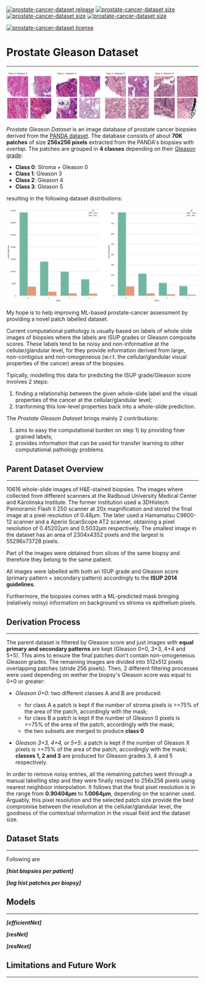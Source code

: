 [![prostate-cancer-dataset release](https://raster.shields.io/badge/release-v0.1-blue?style=plastic)](https://github.com/MicheleDamian/prostate-cancer/releases)
[![prostate-cancer-dataset size](https://raster.shields.io/badge/train-65041-green?style=plastic)](https://github.com/MicheleDamian/prostate-cancer/releases)
[![prostate-cancer-dataset size](https://raster.shields.io/badge/test-7416-orange?style=plastic)](https://github.com/MicheleDamian/prostate-cancer/releases)
[![prostate-cancer-dataset size](https://raster.shields.io/badge/size-2.4G-yellow?style=plastic)](https://github.com/MicheleDamian/prostate-cancer/releases)

[![prostate-cancer-dataset license](https://licensebuttons.net/l/by-nc-sa/4.0/80x15.png)](https://creativecommons.org/licenses/by-nc-sa/4.0)


# Prostate Gleason Dataset
---

![Examples](./examples.png)

*Prostate Gleason Dataset* is an image database of prostate cancer biopsies derived from the [PANDA dataset](https://www.kaggle.com/c/prostate-cancer-grade-assessment/overview). The database consists of about **70K patches** of size **256x256 pixels** extracted from the PANDA's biopsies *with overlap*. The patches are grouped in **4 classes** depending on their [Gleason grade](https://en.wikipedia.org/wiki/Gleason_grading_system):

* **Class 0**: Stroma + Gleason 0 
* **Class 1**: Gleason 3 
* **Class 2**: Gleason 4 
* **Class 3**: Gleason 5 

resulting in the following dataset distributions:

![Class distribution](./class_dist.png)

My hope is to help improving ML-based prostate-cancer assessment by providing a novel patch labelled dataset. 

Current computational pathology is usually based on labels of whole slide images of biopsies where the labels are ISUP grades or Gleason composite scores. These labels tend to be noisy and non-informative at the cellular/glandular level, for they provide information derived from large, non-contigous and non-omogeneous (w.r.t. the cellular/glandular visual properties of the cancer) areas of the biopsies. 

Tipically, modelling this data for predicting the ISUP grade/Gleason score involves 2 steps: 

1. finding a relationship between the given whole-slide label and the visual properties of the cancer at the cellular/glandular level; 
2. tranforming this low-level properties back into a whole-slide prediction. 
 
The *Prostate Gleason Dataset* brings mainly 2 contributions:

1. aims to easy the computational burden on step 1) by providing finer grained labels;
2. provides information that can be used for transfer learning to other computational pathology problems.


## Parent Dataset Overview
---

10616 whole-slide images of H&E-stained biopsies. The images where collected from different scanners at the Radboud University Medical Center and Karolinska Institute. The former institution used a 3DHistech Pannoramic Flash II 250 scanner at 20x magnification and stored the final image at a pixel resolution of 0.48μm. The later used a Hamamatsu C9600-12 scanner and a Aperio ScanScope AT2 scanner, obtaining a pixel resolution of 0.45202μm and 0.5032μm respectively. The smallest image in the dataset has an area of 2304x4352 pixels and the largest is 55296x73728 pixels.

Part of the images were obtained from slices of the same biopsy and therefore they belong to the same patient.

All images were labelled with both an ISUP grade and Gleason score (primary pattern + secondary pattern) accordingly to the **ISUP 2014 guidelines**. 

Furthermore, the biopsies comes with a ML-predicted mask bringing (relatively noisy) information on background vs stroma vs epithelium pixels.


## Derivation Process
---

The parent dataset is filtered by Gleason score and just images with **equal primary and secondary patterns** are kept (Gleason 0+0, 3+3, 4+4 and 5+5). This aims to ensure the final patches don't contain non-omogeneous Gleason grades. The remaining images are divided into 512x512 pixels overlapping patches (stride 256 pixels). Then, 2 different filtering processes were used depending on wether the biopsy's Gleason score was equal to 0+0 or greater:

* *Gleason 0+0*: two different classes A and B are produced:
  - for class A a patch is kept if the number of stroma pixels is >=75% of the area of the patch, accordingly with the mask;
  - for class B a patch is kept if the number of Gleason 0 pixels is >=75% of the area of the patch, accordingly with the mask;
  - the two subsets are merged to produce **class 0**
  
* *Gleason 3+3, 4+4, or 5+5*: a patch is kept if the number of Gleason X pixels is >=75% of the area of the patch, accordingly with the mask; **classes 1, 2 and 3** are produced for Gleason grades 3, 4 and 5 respectively.

In order to remove noisy entries, all the remaining patches went through a manual labelling step and they were finally resized to 256x256 pixels using nearest neighboor interpolation. It follows that the final pixel resolution is in the range from **0.90404μm** to **1.0064μm**, depending on the scanner used. Arguably, this pixel resolution and the selected patch size provide the best compromise between the resolution at the cellular/glandular level, the goodness of the contextual information in the visual field and the dataset size.


## Dataset Stats
---

Following are 

***[hist biopsies per patient]***

***[log hist patches per biopsy]***


## Models
---


***[efficientNet]***

***[resNet]***

***[resNext]***


## Limitations and Future Work
---

